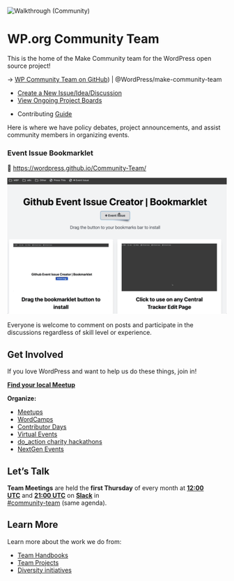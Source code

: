 ![Walkthrough (Community)](https://github.com/WordPress/Community-Team/assets/4948323/62c9a4c0-20e6-4669-97f5-35050bdd57da)

# WP.org Community Team

This is the home of the Make Community team for the WordPress open source project!

→ [WP Community Team on GitHub](https://github.com/orgs/WordPress/teams/make-community-team/)) | @WordPress/make-community-team
- [Create a New Issue/Idea/Discussion](https://github.com/WordPress/Community-Team/issues/new/choose)
- [View Ongoing Project Boards](https://github.com/WordPress/Community-Team/projects)

* Contributing [Guide](https://github.com/WordPress/Community-Team/blob/trunk/.github/CONTRIBUTING.md)

Here is where we have policy debates, project announcements, and assist community members in organizing events.

### Event Issue Bookmarklet

🔖 https://wordpress.github.io/Community-Team/

![](_pages/images/event-bookmarklet.gif)

Everyone is welcome to comment on posts and participate in the discussions regardless of skill level or experience.

## **Get Involved**

If you love WordPress and want to help us do these things, join in!

[**Find your local Meetup**](https://www.meetup.com/pro/wordpress/)

**Organize:**

- [Meetups](https://make.wordpress.org/community/handbook/meetup-organizer/meetup-program-basics/)
- [WordCamps](https://make.wordpress.org/community/handbook/wordcamp-organizer/become-an-organizer/)
- [Contributor Days](https://make.wordpress.org/community/handbook/contributor-day/)
- [Virtual Events](https://make.wordpress.org/community/handbook/virtual-events/)
- [do\_action charity hackathons](https://doaction.org/)
- [NextGen Events](https://make.wordpress.org/community/handbook/community-deputy/other-event-formats/nextgen-wordpress-event/)

## **Let’s Talk**

**Team Meetings** are held the **first Thursday** of every month at [**12:00 UTC**](http://www.timeanddate.com/worldclock/fixedtime.html?hour=12&min=00&sec=0) and **[21:00 UTC](http://www.timeanddate.com/worldclock/fixedtime.html?hour=21&min=00&sec=0)** on **[Slack](https://make.wordpress.org/chat/)** in   
[#community-team](http://wordpress.slack.com/messages/community-team/) (same agenda).

## **Learn More**

Learn more about the work we do from:

- [Team Handbooks](https://make.wordpress.org/community/handbook/)
- [Team Projects](https://make.wordpress.org/community/team-projects/)
- [Diversity initiatives](https://make.wordpress.org/community/handbook/wordcamp-organizer/first-steps/inclusive-and-welcoming-events/community-inclusion-initiatives/)

